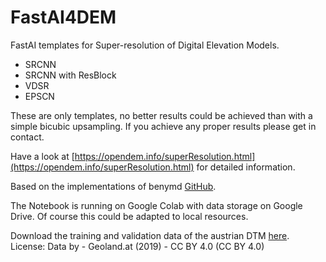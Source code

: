 # FastAI4DEM
FastAI templates for Super-resolution of Digital Elevation Models.

+ SRCNN
+ SRCNN with ResBlock
+ VDSR
+ EPSCN

These are only templates, no better results could be achieved than with a simple bicubic upsampling.
If you achieve any proper results please get in contact.

Have a look at [https://opendem.info/superResolution.html](https://opendem.info/superResolution.html) for detailed information. 

Based on the implementations of benymd [GitHub](https://github.com/benymd/super_resolution).

The Notebook is running on Google Colab with data storage on Google Drive. Of course this could be adapted to local resources.

Download the training and validation data of the austrian DTM [here](https://www.openmaps.online/data/austria_dtm_fastai.zip). 
License: Data by - Geoland.at (2019) - CC BY 4.0 (CC BY 4.0)
